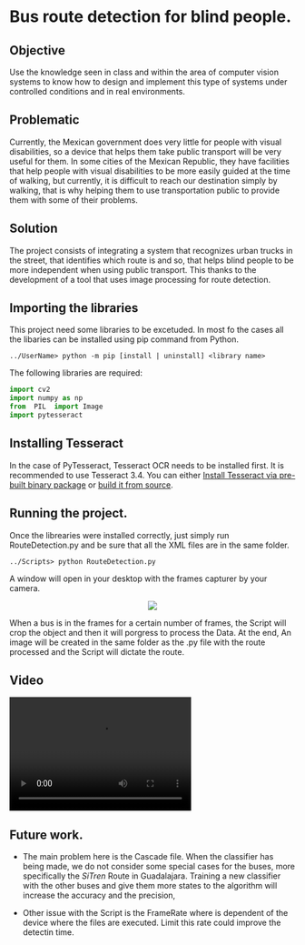 # Bus route detection for blind people.

## Objective

Use the knowledge seen in class and within the area of computer vision systems to know how to design and implement this type of systems under controlled conditions and in real environments.

## Problematic

Currently, the Mexican government does very little for people with visual disabilities, so a device that helps them take public transport will be very useful for them. In some cities of the Mexican Republic, they have facilities that help people with visual disabilities to be more easily guided at the time of walking, but currently, it is difficult to reach our destination simply by walking, that is why helping them to use transportation public to provide them with some of their problems.

## Solution

The project consists of integrating a system that recognizes urban trucks in the street, that identifies which route is and so, that helps blind people to be more independent when using public transport. This thanks to the development of a tool that uses image processing for route detection.

## Importing the libraries
This project need some libraries to be excetuded. In most fo the cases all the libaries can be installed using pip command from Python.

    ../UserName> python -m pip [install | uninstall] <library name>

The following libraries are required:
```python
import cv2
import numpy as np
from  PIL  import Image
import pytesseract
```

## Installing Tesseract
In the case of PyTesseract, Tesseract OCR needs to be installed first. It is recommended to use Tesseract 3.4. You can either [Install Tesseract via pre-built binary package](https://github.com/tesseract-ocr/tesseract/wiki) or [build it from source](https://github.com/tesseract-ocr/tesseract/wiki/Compiling).

## Running the project.
Once the librearies were installed correctly, just simply run RouteDetection.py and be sure that all the XML files are in the same folder.

    ../Scripts> python RouteDetection.py 
    
A window will open in your desktop with the frames capturer by your camera.
<p align="center">
  <img src="https://lh3.googleusercontent.com/fQFU8eL0DY3VWb9r12gxxTiN9pI9PUnj7HqhaQMBokNL4IIIBxieaZn_MrtVe2B_RjUCb-Ru0Jl1hZxiYQhlKomgeH8qxIm5NvfL87sp1yvS9hIpUA1Y3UEA5ZiL7e-112U-LMTv">
</p>
When a bus is in the frames for a certain number of frames, the Script will crop the object and then it will porgress to process the Data.
At the end, An image will be created in the same folder as the .py file with the route processed and the Script will dictate the route.

## Video

<p>
    <video src="https://www.youtube.com/watch?v=mo6xxib4ots&feature=youtu.be" width="320" height="200" controls preload></video>
</p>

## Future work.

 -   The main problem here is the Cascade file. When the classifier has being made, we do not consider some special cases for the buses, more specifically the *SiTren* Route in Guadalajara. Training a new classifier with the other buses and give them more states to the algorithm will increase the accuracy and the precision,
 
 - Other issue with the Script is the FrameRate where is dependent of the device where the files are executed. Limit this rate could improve the detectin time.
